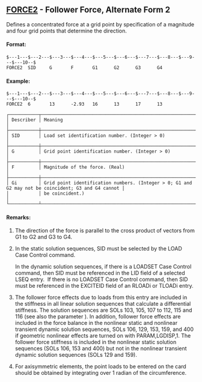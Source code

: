 ## [FORCE2](https://help.hexagonmi.com/bundle/MSC_Nastran_2022.4/page/Nastran_Combined_Book/qrg/bulkfgil/TOC.FORCE2.xhtml) - Follower Force, Alternate Form 2

Defines a concentrated force at a grid point by specification of a magnitude and four grid points that determine the direction.

#### Format:

```nastran
$---1---$---2---$---3---$---4---$---5---$---6---$---7---$---8---$---9---$---10--$
FORCE2  SID     G       F       G1      G2      G3      G4                      
```

#### Example:

```nastran
$---1---$---2---$---3---$---4---$---5---$---6---$---7---$---8---$---9---$---10--$
FORCE2  6       13      -2.93   16      13      17      13                      
```

```text
┌───────────┬────────────────────────────────────────────────────────────────────────────────────────────────────┐
│ Describer │ Meaning                                                                                            │
├───────────┼────────────────────────────────────────────────────────────────────────────────────────────────────┤
│ SID       │ Load set identification number. (Integer > 0)                                                      │
├───────────┼────────────────────────────────────────────────────────────────────────────────────────────────────┤
│ G         │ Grid point identification number. (Integer > 0)                                                    │
├───────────┼────────────────────────────────────────────────────────────────────────────────────────────────────┤
│ F         │ Magnitude of the force. (Real)                                                                     │
├───────────┼────────────────────────────────────────────────────────────────────────────────────────────────────┤
│ Gi        │ Grid point identification numbers. (Integer > 0; G1 and G2 may not be coincident; G3 and G4 cannot │
│           │ be coincident.)                                                                                    │
└───────────┴────────────────────────────────────────────────────────────────────────────────────────────────────┘
```

#### Remarks:

1. The direction of the force is parallel to the cross product of vectors from G1 to G2 and G3 to G4.
2. In the static solution sequences, SID must be selected by the LOAD Case Control command.

     In the dynamic solution sequences, if there is a LOADSET Case Control command, then SID must be referenced in the LID field of a selected LSEQ entry.  If there is no LOADSET Case Control command, then SID must be referenced in the EXCITEID field of an RLOADi or TLOADi entry.

3. The follower force effects due to loads from this entry are included in the stiffness in all linear solution sequences that calculate a differential stiffness. The solution sequences are SOLs 103, 105, 107 to 112, 115 and 116 (see also the parameter  ). In addition, follower force effects are included in the force balance in the nonlinear static and nonlinear transient dynamic solution sequences, SOLs 106, 129, 153, 159, and 400 if geometric nonlinear effects are turned on with PARAM,LGDISP,1. The follower force stiffness is included in the nonlinear static solution sequences (SOLs 106, 153 and 400) but not in the nonlinear transient dynamic solution sequences (SOLs 129 and 159).
4. For axisymmetric elements, the point loads to be entered on the card should be obtained by integrating over 1 radian of the circumference.
